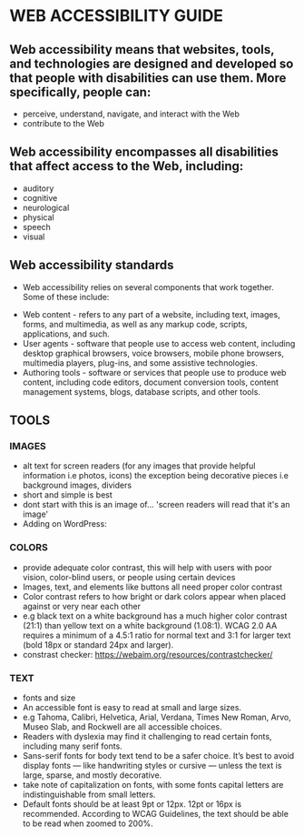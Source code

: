 # WEB ACCESSIBILITY GUIDE

## Web accessibility means that websites, tools, and technologies are designed and developed so that people with disabilities can use them. More specifically, people can:
- perceive, understand, navigate, and interact with the Web
- contribute to the Web

## Web accessibility encompasses all disabilities that affect access to the Web, including:
- auditory
- cognitive
- neurological
- physical
- speech
- visual


## Web accessibility standards
* Web accessibility relies on several components that work together. Some of these include:
- Web content - refers to any part of a website, including text, images, forms, and multimedia, as well as any markup code, scripts, applications, and such.
- User agents - software that people use to access web content, including desktop graphical browsers, voice browsers, mobile phone browsers, multimedia players, plug-ins, and some assistive technologies.
- Authoring tools - software or services that people use to produce web content, including code editors, document conversion tools, content management systems, blogs, database scripts, and other tools.

## TOOLS

### IMAGES
- alt text for screen readers (for any images that provide helpful information i.e photos, icons) the exception being decorative pieces i.e background images, dividers
- short and simple is best
- dont start with this is an image of... 'screen readers will read that it's an image'
- Adding on WordPress: <!-- Open up your Media Library and select the image you want to edit. The Settings screen for that image will open up. In the Alternative Text field, add your alt text, then click Save --> 

### COLORS
- provide adequate color contrast, this will help with users with poor vision, color-blind users, or people using certain devices
- Images, text, and elements like buttons all need proper color contrast
- Color contrast refers to how bright or dark colors appear when placed against or very near each other
- e.g black text on a white background has a much higher color contrast (21:1) than yellow text on a white background (1.08:1). WCAG 2.0 AA requires a minimum of a 4.5:1 ratio for normal text and 3:1 for larger text (bold 18px or standard 24px and larger).
- constrast checker: https://webaim.org/resources/contrastchecker/

### TEXT
- fonts and size
- An accessible font is easy to read at small and large sizes.
- e.g  Tahoma, Calibri, Helvetica, Arial, Verdana, Times New Roman, Arvo, Museo Slab, and Rockwell are all accessible choices.
- Readers with dyslexia may find it challenging to read certain fonts, including many serif fonts.
- Sans-serif fonts for body text tend to be a safer choice. It’s best to avoid display fonts — like handwriting styles or cursive — unless the text is large, sparse, and mostly decorative.
- take note of capitalization on fonts, with some fonts capital letters are indistinguishable from small letters.
- Default fonts should be at least 9pt or 12px. 12pt or 16px is recommended. According to WCAG Guidelines, the text should be able to be read when zoomed to 200%.
